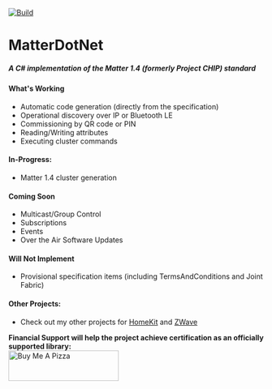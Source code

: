 [![Build](https://github.com/SmartHomeOS/MatterDotNet/actions/workflows/dotnet.yml/badge.svg)](https://github.com/SmartHomeOS/MatterDotNet/actions/workflows/dotnet.yml)
# MatterDotNet
##### A C# implementation of the Matter 1.4 (formerly Project CHIP) standard

#### What's Working
* Automatic code generation (directly from the specification)
* Operational discovery over IP or Bluetooth LE
* Commissioning by QR code or PIN
* Reading/Writing attributes
* Executing cluster commands

#### In-Progress:
* Matter 1.4 cluster generation

#### Coming Soon
* Multicast/Group Control
* Subscriptions
* Events
* Over the Air Software Updates

#### Will Not Implement
* Provisional specification items (including TermsAndConditions and Joint Fabric)

#### Other Projects:
* Check out my other projects for [HomeKit](https://github.com/SmartHomeOS/HomeKitDotNet) and [ZWave](https://github.com/SmartHomeOS/ZWaveDotNet)

**Financial Support will help the project achieve certification as an officially supported library:**
<br/><a href="https://www.buymeacoffee.com/jdomnitz" target="_blank"><img src="https://cdn.buymeacoffee.com/buttons/v2/default-red.png" alt="Buy Me A Pizza" style="height: 60px !important;width: 217px !important;" ></a>